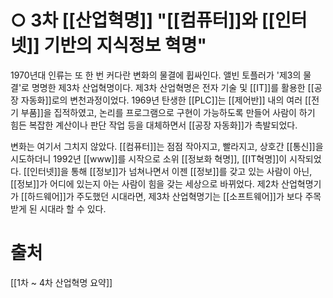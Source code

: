 # ○ 3차 [[산업혁명]] **"[[컴퓨터]]와 [[인터넷]] 기반의 지식정보 혁명"**  
1970년대 인류는 또 한 번 커다란 변화의 물결에 휩싸인다.
앨빈 토플러가 '제3의 물결'로 명명한 제3차 산업혁명이다.
제3차 산업혁명은 전자 기술 및 [[IT]]를 활용한 [[공장 자동화]]로의 변천과정이었다.
1969년 탄생한 [[PLC]]는 [[제어반]] 내의 여러 [[전기 부품]]을 집적하였고, 논리를 프로그램으로 구현이 가능하도록 만들어 사람이 하기 힘든 복잡한 계산이나 판단 작업 등을 대체하면서 [[공장 자동화]]가 촉발되었다.  
  
변화는 여기서 그치지 않았다. [[컴퓨터]]는 점점 작아지고, 빨라지고, 상호간 [[통신]]을 시도하더니 1992년 [[www]]를 시작으로 소위 [[정보화 혁명]], [[IT혁명]]이 시작되었다.
[[인터넷]]을 통해 [[정보]]가 넘쳐나면서 이젠 [[정보]]를 갖고 있는 사람이 아닌, [[정보]]가 어디에 있는지 아는 사람이 힘을 갖는 세상으로 바뀌었다.
제2차 산업혁명기가 [[하드웨어]]가 주도했던 시대라면, 제3차 산업혁명기는 [[소프트웨어]]가 보다 주목받게 된 시대라 할 수 있다.
# 출처
[[1차 ~ 4차 산업혁명 요약]]